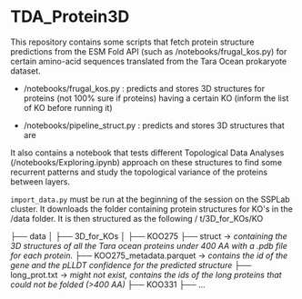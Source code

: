 # TDA_Protein3D


This repository contains some scripts that fetch protein structure predictions from the ESM Fold API (such as /notebooks/frugal_kos.py) for certain amino-acid sequences translated from the Tara Ocean prokaryote dataset. 


- /notebooks/frugal_kos.py : predicts and stores 3D structures for proteins (not 100% sure if proteins) having a certain KO (inform the list of KO before running it)

- /notebooks/pipeline_struct.py : predicts and stores 3D structures that are



It also contains a notebook that tests different Topological Data Analyses (/notebooks/Exploring.ipynb) approach on these structures to find some recurrent patterns and study the topological variance of the proteins between layers. 


```import_data.py``` must be run at the beginning of the session on the SSPLab cluster. It downloads the folder containing protein structures for KO's in the /data folder. It is then structured as the following /   t/3D_for_KOs/KO

├── data
│   ├── 3D_for_KOs
│       ├── KOO275
            ├── struct -> *containing the 3D structures of all the Tara ocean proteins under 400 AA with a .pdb file for each protein.*
            ├── KOO275_metadata.parquet -> *contains the id of the gene and the pLLDT confidence for the predicted structure*
            ├── long_prot.txt -> *might not exist, contains the ids of the long proteins that could not be folded (>400 AA)*
        ├── KOO331
        ├── ...
  
